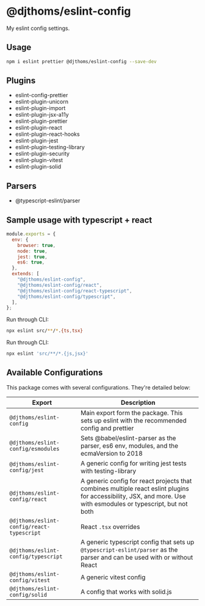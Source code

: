 # @djthoms/eslint-config

My eslint config settings.

## Usage

```sh
npm i eslint prettier @djthoms/eslint-config --save-dev
```

## Plugins

- eslint-config-prettier
- eslint-plugin-unicorn
- eslint-plugin-import
- eslint-plugin-jsx-a11y
- eslint-plugin-prettier
- eslint-plugin-react
- eslint-plugin-react-hooks
- eslint-plugin-jest
- eslint-plugin-testing-library
- eslint-plugin-security
- eslint-plugin-vitest
- eslint-plugin-solid

## Parsers

- @typescript-eslint/parser

## Sample usage with typescript + react

```js
module.exports = {
  env: {
    browser: true,
    node: true,
    jest: true,
    es6: true,
  },
  extends: [
    "@djthoms/eslint-config",
    "@djthoms/eslint-config/react",
    "@djthoms/eslint-config/react-typescript",
    "@djthoms/eslint-config/typescript",
  ],
};
```

Run through CLI:

```bash
npx eslint src/**/*.{ts,tsx}
```

Run through CLI:

```sh
npx eslint 'src/**/*.{js,jsx}'
```

## Available Configurations

This package comes with several configurations. They're detailed below:

| Export                                    | Description                                                                                                                                                      |
| ----------------------------------------- | ---------------------------------------------------------------------------------------------------------------------------------------------------------------- |
| `@djthoms/eslint-config`                  | Main export form the package. This sets up eslint with the recommended config and prettier                                                                       |
| `@djthoms/eslint-config/esmodules`        | Sets @babel/eslint-parser as the parser, es6 env, modules, and the ecmaVersion to 2018                                                                           |
| `@djthoms/eslint-config/jest`             | A generic config for writing jest tests with testing-library                                                                                                     |
| `@djthoms/eslint-config/react`            | A generic config for react projects that combines multiple react eslint plugins for accessibility, JSX, and more. Use with esmodules or typescript, but not both |
| `@djthoms/eslint-config/react-typescript` | React `.tsx` overrides                                                                                                                                           |
| `@djthoms/eslint-config/typescript`       | A generic typescript config that sets up `@typescript-eslint/parser` as the parser and can be used with or without React                                         |
| `@djthoms/eslint-config/vitest`           | A generic vitest config                                                                                                                                          |
| `@djthoms/eslint-config/solid`            | A config that works with solid.js                                                                                                                                |
